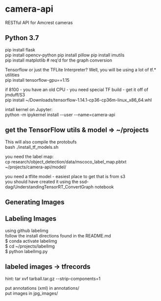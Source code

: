 # camera-api
RESTful API for Amcrest cameras

## Python 3.7
pip install flask  
pip install opencv-python
pip install pillow
pip install imutils  
pip install matplotlib   # req'd for the graph conversion

Tensorflow or just the TFLite Interpreter?  Well, you will be using a lot of tf.* utilities  
pip install tensorflow-gpu==1.15  

if 8100 - you have an old CPU - you need special TF build - get it off of jmduff/S3  
pip install ~/Downloads/tensorflow-1.14.1-cp36-cp36m-linux_x86_64.whl  

intall kernel on Jupyter:  
python -m ipykernel install --user --name=camera-api  

## get the TensorFlow utils & model => ~/projects
This will also compile the protobufs  
bash ./install_tf_models.sh

you need the label map:  
cp research/object_detection/data/mscoco_label_map.pbtxt ~/projects/camera-api/model/  

you need a tflite model - easiest place to get that is from s3  
you should have created it using the ssd-dag/UnderstandingTensorRT_ConvertGraph notebook  

## Generating Images

## Labeling Images

using github labelimg  
follow the install directions found in the README.md  
$ conda activate labelimg  
$ cd ~/projects/labelImg  
$ python labelImg.py  

## labeled images -> tfrecords
hint:  tar xvf tarball.tar.gz  --strip-components=1  

put annotations (xml) in annotations/  
put images in jpg_images/  





